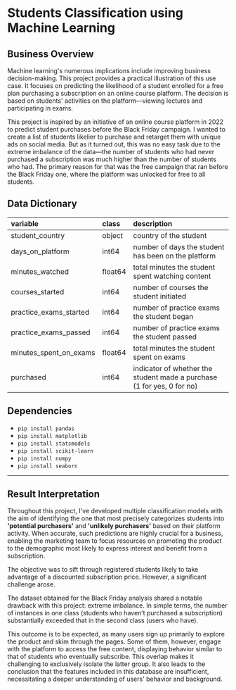 # Students Classification using Machine Learning

## Business Overview
Machine learning's numerous implications include improving business decision-making. This project provides a practical illustration of this use case. It focuses on predicting the likelihood of a student enrolled for a free plan purchasing a subscription on an online course platform. The decision is based on students' activities on the platform—viewing lectures and participating in exams.

This project is inspired by an initiative of an online course platform in 2022 to predict student purchases before the Black Friday campaign. I wanted to create a list of students likelier to purchase and retarget them with unique ads on social media. But as it turned out, this was no easy task due to the extreme imbalance of the data—the number of students who had never purchased a subscription was much higher than the number of students who had. The primary reason for that was the free campaign that ran before the Black Friday one, where the platform was unlocked for free to all students.

## Data Dictionary
|variable                       |class     |description |
|:------------------------------|:---------|:-----------|
student_country        |object| country of the student
days_on_platform       |int64 | number of days the student has been on the platform
minutes_watched        |float64 | total minutes the student spent watching content
courses_started        |int64 | number of courses the student initiated
practice_exams_started  |int64 | number of practice exams the student began
practice_exams_passed   |int64 | number of practice exams the student passed
minutes_spent_on_exams  |float64 | total minutes the student spent on exams
purchased              |int64 | indicator of whether the student made a purchase (1 for yes, 0 for no)

## Dependencies
*   `pip install pandas`
*   `pip install matplotlib`
*   `pip install statsmodels`
*   `pip install scikit-learn`
*   `pip install numpy`
*   `pip install seaborn`

---

## Result Interpretation
Throughout this project, I've developed multiple classification models with the aim of identifying the one that most precisely categorizes students into **'potential purchasers'** and **'unlikely purchasers'** based on their platform activity. When accurate, such predictions are highly crucial for a business, enabling the marketing team to focus resources on promoting the product to the demographic most likely to express interest and benefit from a subscription.

The objective was to sift through registered students likely to take advantage of a discounted subscription price. However, a significant challenge arose.

The dataset obtained for the Black Friday analysis shared a notable drawback with this project: extreme imbalance. In simple terms, the number of instances in one class (students who haven’t purchased a subscription) substantially exceeded that in the second class (users who have).

This outcome is to be expected, as many users sign up primarily to explore the product and skim through the pages. Some of them, however, engage with the platform to access the free content, displaying behavior similar to that of students who eventually subscribe. This overlap makes it challenging to exclusively isolate the latter group. It also leads to the conclusion that the features included in this database are insufficient, necessitating a deeper understanding of users' behavior and background.
